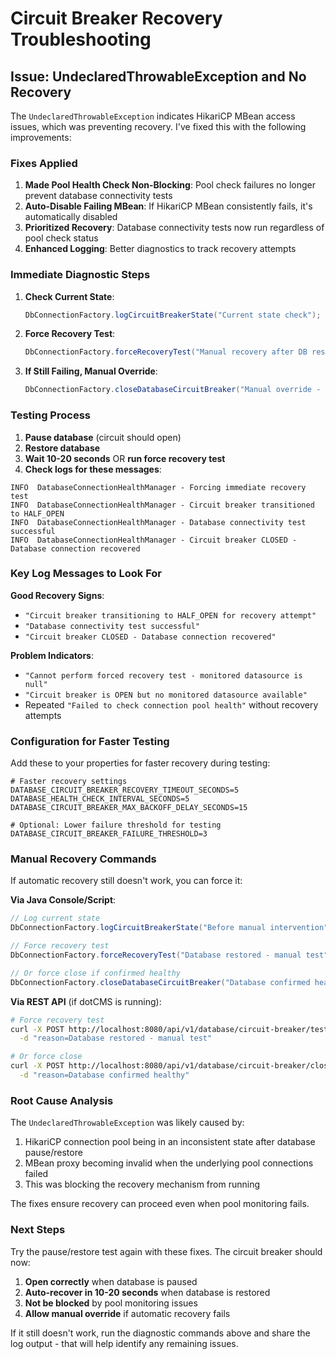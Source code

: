 # Circuit Breaker Recovery Troubleshooting

## Issue: UndeclaredThrowableException and No Recovery

The `UndeclaredThrowableException` indicates HikariCP MBean access issues, which was preventing recovery. I've fixed this with the following improvements:

### Fixes Applied

1. **Made Pool Health Check Non-Blocking**: Pool check failures no longer prevent database connectivity tests
2. **Auto-Disable Failing MBean**: If HikariCP MBean consistently fails, it's automatically disabled
3. **Prioritized Recovery**: Database connectivity tests now run regardless of pool check status
4. **Enhanced Logging**: Better diagnostics to track recovery attempts

### Immediate Diagnostic Steps

1. **Check Current State**:
   ```java
   DbConnectionFactory.logCircuitBreakerState("Current state check");
   ```

2. **Force Recovery Test**:
   ```java
   DbConnectionFactory.forceRecoveryTest("Manual recovery after DB restore");
   ```

3. **If Still Failing, Manual Override**:
   ```java
   DbConnectionFactory.closeDatabaseCircuitBreaker("Manual override - DB confirmed healthy");
   ```

### Testing Process

1. **Pause database** (circuit should open)
2. **Restore database** 
3. **Wait 10-20 seconds** OR **run force recovery test**
4. **Check logs for these messages**:

```
INFO  DatabaseConnectionHealthManager - Forcing immediate recovery test
INFO  DatabaseConnectionHealthManager - Circuit breaker transitioned to HALF_OPEN
INFO  DatabaseConnectionHealthManager - Database connectivity test successful
INFO  DatabaseConnectionHealthManager - Circuit breaker CLOSED - Database connection recovered
```

### Key Log Messages to Look For

**Good Recovery Signs**:
- `"Circuit breaker transitioning to HALF_OPEN for recovery attempt"`
- `"Database connectivity test successful"`
- `"Circuit breaker CLOSED - Database connection recovered"`

**Problem Indicators**:
- `"Cannot perform forced recovery test - monitored datasource is null"`
- `"Circuit breaker is OPEN but no monitored datasource available"`
- Repeated `"Failed to check connection pool health"` without recovery attempts

### Configuration for Faster Testing

Add these to your properties for faster recovery during testing:

```properties
# Faster recovery settings
DATABASE_CIRCUIT_BREAKER_RECOVERY_TIMEOUT_SECONDS=5
DATABASE_HEALTH_CHECK_INTERVAL_SECONDS=5
DATABASE_CIRCUIT_BREAKER_MAX_BACKOFF_DELAY_SECONDS=15

# Optional: Lower failure threshold for testing
DATABASE_CIRCUIT_BREAKER_FAILURE_THRESHOLD=3
```

### Manual Recovery Commands

If automatic recovery still doesn't work, you can force it:

**Via Java Console/Script**:
```java
// Log current state
DbConnectionFactory.logCircuitBreakerState("Before manual intervention");

// Force recovery test
DbConnectionFactory.forceRecoveryTest("Database restored - manual test");

// Or force close if confirmed healthy
DbConnectionFactory.closeDatabaseCircuitBreaker("Database confirmed healthy - manual override");
```

**Via REST API** (if dotCMS is running):
```bash
# Force recovery test
curl -X POST http://localhost:8080/api/v1/database/circuit-breaker/test-recovery \
  -d "reason=Database restored - manual test"

# Or force close
curl -X POST http://localhost:8080/api/v1/database/circuit-breaker/close \
  -d "reason=Database confirmed healthy"
```

### Root Cause Analysis

The `UndeclaredThrowableException` was likely caused by:
1. HikariCP connection pool being in an inconsistent state after database pause/restore
2. MBean proxy becoming invalid when the underlying pool connections failed
3. This was blocking the recovery mechanism from running

The fixes ensure recovery can proceed even when pool monitoring fails.

### Next Steps

Try the pause/restore test again with these fixes. The circuit breaker should now:
1. **Open correctly** when database is paused
2. **Auto-recover in 10-20 seconds** when database is restored
3. **Not be blocked** by pool monitoring issues
4. **Allow manual override** if automatic recovery fails

If it still doesn't work, run the diagnostic commands above and share the log output - that will help identify any remaining issues.